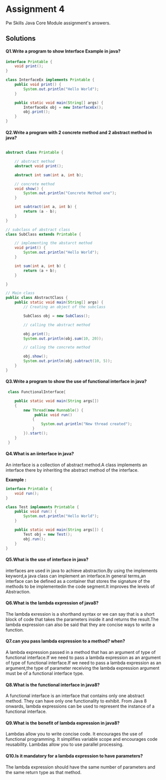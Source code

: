 # Assignment 4

Pw Skills Java Core Module assignment's answers.

## Solutions

#### Q1.Write a program to show Interface Example in java?

```java
interface Printable {
    void print();
}

class InterfaceEx implements Printable {
    public void print() {
        System.out.println("Hello World");
    }

    public static void main(String[] args) {
        InterfaceEx obj = new InterfaceEx();
        obj.print();
    }
}

```

#### Q2.Write a program with 2 concrete method and 2 abstract method in java?

``` java

abstract class Printable {

    // abstract method
    abstract void print();

    abstract int sum(int a, int b);

    // concrete method
    void show() {
        System.out.println("Concrete Method one");
    }

    int subtract(int a, int b) {
        return (a - b);
    }
}

// subclass of abstract class
class SubClass extends Printable {

    // implementing the abstarct method
    void print() {
        System.out.println("Hello World");
    }

    int sum(int a, int b) {
        return (a + b);
    }

}

// Main class
public class AbstractClass {
    public static void main(String[] args) {
        // Creating an object of the subclass

        SubClass obj = new SubClass();

        // calling the abstract method

        obj.print();
        System.out.println(obj.sum(10, 20));

        // calling the concrete method

        obj.show();
        System.out.println(obj.subtract(10, 5));
    }
}

```

#### Q3.Write a program to show the use of functional interface in java?

```java 
 class FunctionalInterface{

    public static void main(String args[])
    {
        new Thread(new Runnable() {
             public void run()
            {
                System.out.println("New thread created");
            }
        }).start();
    }
 }

```
#### Q4.What is an iinterface in java?
An interface is a collection of abstract method.A class implements an interface there by inheriting the abstract method of the interface.

**Example :**

```java
interface Printable {
    void run();
}

class Test implements Printable {
    public void run() {
        System.out.println("Hello World");
    }

    public static void main(String args[]) {
        Test obj = new Test();
        obj.run();
    }
}

```
#### Q5.What is the use of interface in java?

interfaces are used in java to achieve  abstraction.By using the implements keyword,a java class can implement an interface.In general terms,an interface can be defined as a container that stores the signature of the methods to be implementedin the code segment.It improves the levels of Abstraction.
#### Q6.What is the lambda expression of java8?

The lambda exression is a shorthand syntax or we can say  that is a short block of code that takes the parameters inside it and returns the result.The lambda expression can also be said that they are concise ways to write a function.
#### Q7.can you pass lambda expression to a method? when?

A lambda expression passed in a method that has an argument of type of functional interface.If we need to pass a lambda expression as an argument of type of functional interface.If we need to pass a lambda expression as an argument,the type of parameter receiving the lambda expression argument must be of a functional interface type.
#### Q8.What is the functional interface in java8?

A functional interface is an interface that contains only one abstract method. They can have only one functionality to exhibit. From Java 8 onwards, lambda expressions can be used to represent the instance of a functional interface.
#### Q9.What is the benefit of lambda expression in java8?

Lambdas allow you to write concise code. It encourages the use of functional programming. It simplifies variable scope and encourages code reusability. Lambdas allow you to use parallel processing.
#### Q10.Is it mandatory for a lambda expression to have parameters?

 The lambda expression should have the same number of parameters and the same return type as that method.

